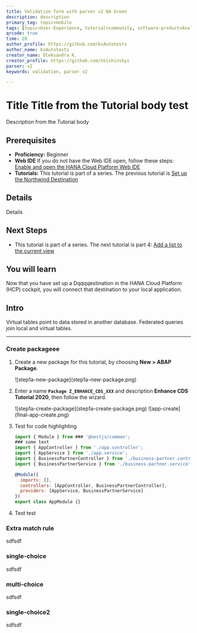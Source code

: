 ```yaml
---
title: Validation form with parser v2 QA Green
description: description 
primary_tag: topic>mobile
tags: [topic>User-Experience, tutorial>community, software-product>Analytics, tutorial>beginner]
qrcode: true
time: 20
author_profile: https://github.com/ksAutotests
author_name: ksAutotests
creator_name: Oleksandra K.
creator_profile: https://github.com/nkishinskyi
parser: v2
keywords: validation, parser v2

---
```


# Title Title from the Tutorial body test
<!-- description --> Description from the Tutorial body

## Prerequisites
 - **Proficiency:** Beginner 
 - **Web IDE** If you do not have the Web IDE open, follow these steps: [Enable and open the HANA Cloud Platform Web IDE](https://go.sap.com/developer/tutorials/sapui5-webide-open-webide.html)
 - **Tutorials:** This tutorial is part of a series. The previous tutorial is [Set up the Northwind Destination](https://go.sap.com/developer/tutorials/hcp-create-destination.html)

## Details
Details 

## Next Steps 
 - This tutorial is part of a series.  The next tutorial is part 4: [Add a list to the current view](https://go.sap.com/developer/tutorials/sapui5-webide-add-list.html)
  
## You will learn  
Now that you have set up a Dqqqqestination in the HANA Cloud Platform (HCP) cockpit, you will connect that destination to your local application.  

## Intro

Virtual tables point to data stored in another database.  Federated queries join local and virtual tables.  

---

### Create packageee

1. Create a new package for this tutorial, by choosing **New > ABAP Package**.

    <!-- border --> ![step1a-new-package](step1a-new-package.png)

2. Enter a name **`Package Z_ENHANCE_CDS_XXX`** and description **Enhance CDS Tutorial 2020**, then follow the wizard.

    <!-- border; size:250px --> ![step1a-create-package](step1a-create-package.png)

    <!-- border --> ![app-create](final-app-create.png)
3. Test for code highlighting
    
	```JavaScript / TypeScript
	import { Module } from ### '@nestjs/common';
	### some text
	import { AppController } from './app.controller';
	import { AppService } from './app.service';
	import { BusinessPartnerController } from './business-partner.controller';
	import { BusinessPartnerService } from './business-partner.service';

	@Module({
	  imports: [],
	  controllers: [AppController, BusinessPartnerController],
	  providers: [AppService, BusinessPartnerService]
	})
	export class AppModule {}
	```
	
4. Test test

### Extra match rule

sdfsdf

### single-choice

sdfsdf

### multi-choice

sdfsdf

### single-choice2

sdfsdf